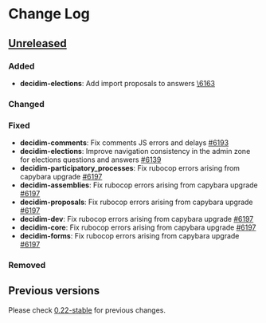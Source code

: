 # Change Log

## [Unreleased](https://github.com/decidim/decidim/tree/HEAD)

### Added

- **decidim-elections**: Add import proposals to answers [\6163](https://github.com/decidim/decidim/pull/6163)

### Changed

### Fixed

- **decidim-comments**: Fix comments JS errors and delays [\#6193](https://github.com/decidim/decidim/pull/6193)
- **decidim-elections**: Improve navigation consistency in the admin zone for elections questions and answers [\#6139](https://github.com/decidim/decidim/pull/6139)
- **decidim-participatory_processes**: Fix rubocop errors arising from capybara upgrade [\#6197](https://github.com/decidim/decidim/pull/6197)
- **decidim-assemblies**: Fix rubocop errors arising from capybara upgrade [\#6197](https://github.com/decidim/decidim/pull/6197)
- **decidim-proposals**: Fix rubocop errors arising from capybara upgrade [\#6197](https://github.com/decidim/decidim/pull/6197)
- **decidim-dev**: Fix rubocop errors arising from capybara upgrade [\#6197](https://github.com/decidim/decidim/pull/6197)
- **decidim-core**: Fix rubocop errors arising from capybara upgrade [\#6197](https://github.com/decidim/decidim/pull/6197)
- **decidim-forms**: Fix rubocop errors arising from capybara upgrade [\#6197](https://github.com/decidim/decidim/pull/6197)

### Removed

## Previous versions

Please check [0.22-stable](https://github.com/decidim/decidim/blob/0.22-stable/CHANGELOG.md) for previous changes.
